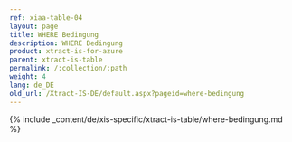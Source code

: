 ```yaml
---
ref: xiaa-table-04
layout: page
title: WHERE Bedingung
description: WHERE Bedingung
product: xtract-is-for-azure
parent: xtract-is-table
permalink: /:collection/:path
weight: 4
lang: de_DE
old_url: /Xtract-IS-DE/default.aspx?pageid=where-bedingung
---
```

{% include _content/de/xis-specific/xtract-is-table/where-bedingung.md  %}
